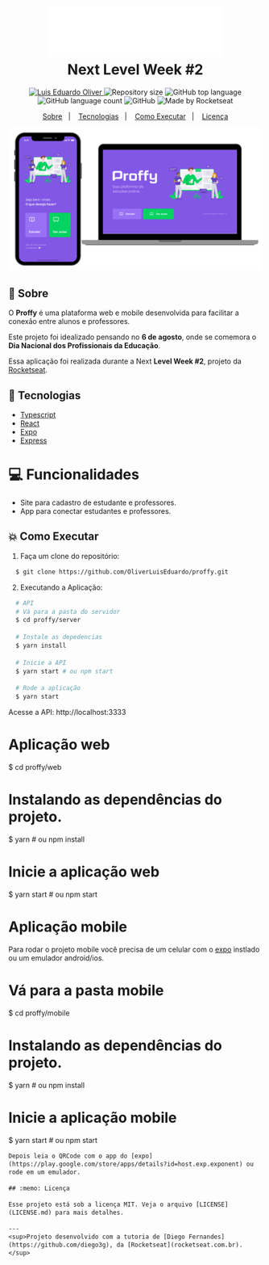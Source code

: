 <h1 align="center">
    <img alt="Proffy" src=".github/logo.svg" height="100px" />
    <br>Next Level Week #2<br/>
</h1>
<p align="center">	
   <a href="https://www.linkedin.com/in/oliverluiseduardo/">
    <img alt="Luis Eduardo Oliver" src="https://img.shields.io/badge/-oliverluiseduardo-8257E5?style=flat&logo=Linkedin&logoColor=white" />
   </a>
  <img alt="Repository size" src="https://img.shields.io/github/repo-size/RafaelGoulartB/proffy?color=774DD6">
  <img alt="GitHub top language" src="https://img.shields.io/github/languages/top/OliverLuisEduardo/proffy?style=flat-square">
  <img alt="GitHub language count" src="https://img.shields.io/github/languages/count/OliverLuisEduardo/proffy?style=flat-square">
  <img alt="GitHub" src="https://img.shields.io/github/license/OliverLuisEduardo/proffy?style=flat-square"> 
  <img alt="Made by Rocketseat" src="https://img.shields.io/badge/made%20by-Rocketseat-%237519C1?style=flat-square"><br/>
</p>
<p align="center">
  <a href="#bookmark-sobre">Sobre</a>&nbsp;&nbsp;&nbsp;|&nbsp;&nbsp;&nbsp;
  <a href="#rocket-tecnologias">Tecnologias</a>&nbsp;&nbsp;&nbsp;|&nbsp;&nbsp;&nbsp;
  <a href="#boom-como-executar">Como Executar</a>&nbsp;&nbsp;&nbsp;|&nbsp;&nbsp;&nbsp;
  <a href="#memo-licença">Licença</a>
</p>

<p align="center">
  <img alt="design do projeto" width="650px" src="./.github/design.png" />
<p>

## :bookmark: Sobre

O **Proffy** é uma plataforma web e mobile desenvolvida para facilitar a conexão entre alunos e professores.

Este projeto foi idealizado pensando no **6 de agosto**, onde se comemora o **Dia Nacional dos Profissionais da Educação**.

Essa aplicação foi realizada durante a Next **Level Week #2**, projeto da [Rocketseat](https://rocketseat.com.br/).

## :rocket: Tecnologias

* [Typescript](https://www.typescriptlang.org/)      
* [React](https://reactjs.org/)      
* [Expo](https://expo.io/)       
* [Express](https://expressjs.com/) 

# :computer: Funcionalidades

* Site para cadastro de estudante e professores.
* App para conectar estudantes e professores.

## :boom: Como Executar

1. Faça um clone do repositório:

```sh
  $ git clone https://github.com/OliverLuisEduardo/proffy.git
```

2. Executando a Aplicação:

```sh
  # API
  # Vá para a pasta do servidor
  $ cd proffy/server

  # Instale as depedencias
  $ yarn install

  # Inicie a API
  $ yarn start # ou npm start
  
  # Rode a aplicação
  $ yarn start
  ```
  Acesse a API: http://localhost:3333
  
  # Aplicação web
  $ cd proffy/web
  # Instalando as dependências do projeto.
  $ yarn # ou npm install
  # Inicie a aplicação web
  $ yarn start # ou npm start
  
  # Aplicação mobile
  Para rodar o projeto mobile você precisa de um celular com o [expo](https://play.google.com/store/apps/details?id=host.exp.exponent) instlado ou um emulador android/ios.
  # Vá para a pasta mobile
  $ cd proffy/mobile
  # Instalando as dependências do projeto.
  $ yarn # ou npm install
  # Inicie a aplicação mobile
  $ yarn start # ou npm start
  ```
  Depois leia o QRCode com o app do [expo](https://play.google.com/store/apps/details?id=host.exp.exponent) ou rode em um emulador.

## :memo: Licença

Esse projeto está sob a licença MIT. Veja o arquivo [LICENSE](LICENSE.md) para mais detalhes.

---
<sup>Projeto desenvolvido com a tutoria de [Diego Fernandes](https://github.com/diego3g), da [Rocketseat](rocketseat.com.br).</sup>
